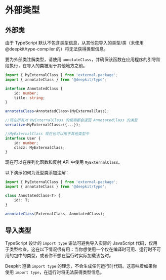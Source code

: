 # 外部类型

## 外部类

由于 TypeScript 默认不包含类型信息，从其他包导入的类型/类（未使用 @deepkit/type-compiler 的）将无法获得类型信息。

要为外部类注解类型，请使用 `annotateClass`，并确保该函数在应用程序的引导阶段执行，在导入的类被用于其他地方之前。

```typescript
import { MyExternalClass } from 'external-package';
import { annotateClass } from '@deepkit/type';

interface AnnotatedClass {
    id: number;
    title: string;
}

annotateClass<AnnotatedClass>(MyExternalClass);

//现在所有对 MyExternalClass 的使用都会返回 AnnotatedClass 的类型
serialize<MyExternalClass>({...});

//MyExternalClass 现在也可以用于其他类型中
interface User {
    id: number;
    clazz: MyExternalClass;
}
```

现在可以在序列化函数和反射 API 中使用 `MyExternalClass`。

以下演示如何为泛型类添加注解：

```typescript
import { MyExternalClass } from 'external-package';
import { annotateClass } from '@deepkit/type';

class AnnotatedClass<T> {
    id!: T;
}

annotateClass(ExternalClass, AnnotatedClass);
```

## 导入类型

TypeScript 设计的 `import type` 语法可避免导入实际的 JavaScript 代码，仅用于类型检查。这在以下情况很有用：当你想使用一个仅在编译时可用、运行时不可用的包中的类型，或者你不想在运行时实际加载该包时。

Deepkit 遵循 `import type` 的理念，不会生成任何运行时代码。这意味着如果你使用 `import type`，在运行时将无法获得类型信息。
